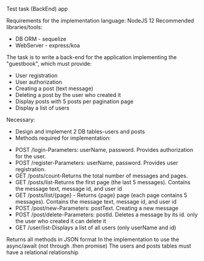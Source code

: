 Test task (BackEnd) app

Requirements for the implementation language: NodeJS 12
Recommended libraries/tools: 
 * DB ORM - sequelize
 * WebServer - express/koa
  
The task is to write a back-end for the application implementing the "guestbook", which must provide:
 * User registration
  * User authorization
  * Creating a post (text message)
 * Deleting a post by the user who created it
  * Display posts with 5 posts per pagination page
  * Display a list of users

Necessary:  
 * Design and implement 2 DB tables-users and posts
 * Methods required for implementation:
 - POST /login-Parameters: userName, password. Provides authorization for the user.
 - POST /register-Parameters: userName, password. Provides user registration.
 - GET /posts/count-Returns the total number of messages and pages.
 - GET /posts/list-Returns the first page (the last 5 messages). Contains the message text, message id, and user id
 - GET /posts/list/{page} - Returns {page} page (each page contains 5 messages). Contains the message text, message id, and user id
 - POST /post/new-Parameters: postText. Creating a new message
 - POST /post/delete-Parameters: postId. Deletes a message by its id. only the user who created it can delete it
 - GET /user/list-Displays a list of all users (only userName and id)

Returns all methods in JSON format
In the implementation to use the async/await (not through .then promise)
The users and posts tables must have a relational relationship

